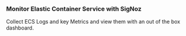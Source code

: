 ### Monitor Elastic Container Service with SigNoz

Collect ECS Logs and key Metrics and view them with an out of the box dashboard.
